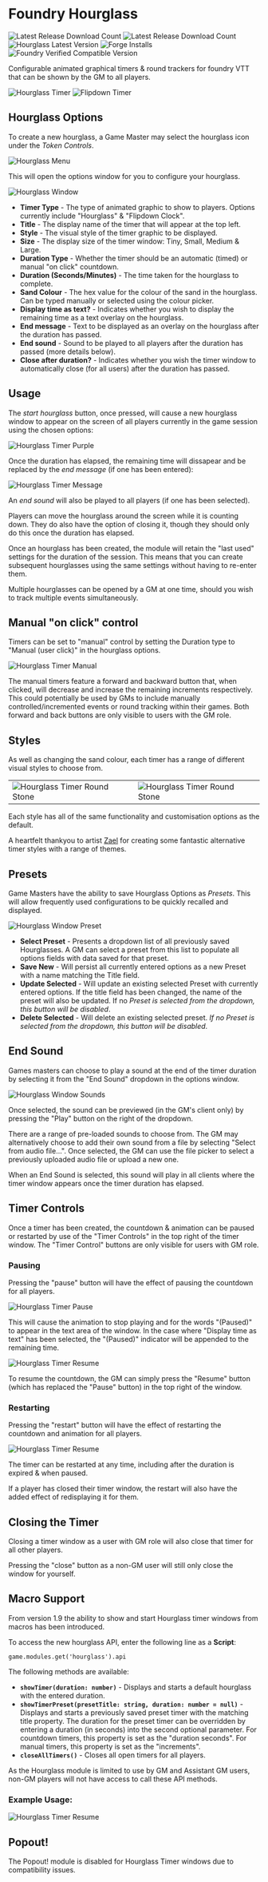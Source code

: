 # Foundry Hourglass

![Latest Release Download Count](https://img.shields.io/badge/dynamic/json?label=Downloads%20(Latest)&query=assets%5B0%5D.download_count&url=https%3A%2F%2Fapi.github.com%2Frepos%2FOctarines%2FFoundryHourglass%2Freleases%2Flatest)
![Latest Release Download Count](https://img.shields.io/github/downloads/octarines/foundryhourglass/total?color=purple&label=Downloads%20%28Total%29)
![Hourglass Latest Version](https://img.shields.io/github/v/release/octarines/foundryhourglass?color=yellow&label=Latest%20Version)
![Forge Installs](https://img.shields.io/badge/dynamic/json?label=Forge%20Installs&query=package.installs&suffix=%25&url=https%3A%2F%2Fforge-vtt.com%2Fapi%2Fbazaar%2Fpackage%2Fhourglass&colorB=4aa94a)
![Foundry Verified Compatible Version](https://img.shields.io/badge/dynamic/json.svg?url=https%3A%2F%2Fraw.githubusercontent.com%2FOctarines%2FFoundryHourglass%2Fmain%2Fmodule.json&label=Foundry%20Version&query=$.compatibility.verified&colorB=orange)

Configurable animated graphical timers & round trackers for foundry VTT that can be shown by the GM to all players.

![Hourglass Timer][1]
![Flipdown Timer][6]

## Hourglass Options

To create a new hourglass, a Game Master may select the hourglass icon under the _Token Controls_. 

![Hourglass Menu][8]

This will open the options window for you to configure your hourglass.

![Hourglass Window][2]

+ **Timer Type** - The type of animated graphic to show to players. Options currently include "Hourglass" & "Flipdown Clock".
+ **Title** - The display name of the timer that will appear at the top left.
+ **Style** - The visual style of the timer graphic to be displayed.
+ **Size** - The display size of the timer window: Tiny, Small, Medium & Large.
+ **Duration Type** - Whether the timer should be an automatic (timed) or manual "on click" countdown.
+ **Duration (Seconds/Minutes)** - The time taken for the hourglass to complete.
+ **Sand Colour** - The hex value for the colour of the sand in the hourglass. Can be typed manually or selected using the colour picker.
+ **Display time as text?** - Indicates whether you wish to display the remaining time as a text overlay on the hourglass.
+ **End message** - Text to be displayed as an overlay on the hourglass after the duration has passed.
+ **End sound** - Sound to be played to all players after the duration has passed (more details below).
+ **Close after duration?** - Indicates whether you wish the timer window to automatically close (for all users) after the duration has passed.

## Usage

The _start hourglass_ button, once pressed, will cause a new hourglass window to appear on the screen of all players currently in the game session using the chosen options:

![Hourglass Timer Purple][3]

Once the duration has elapsed, the remaining time will dissapear and be replaced by the _end message_ (if one has been entered):

![Hourglass Timer Message][4]

An _end sound_ will also be played to all players (if one has been selected).

Players can move the hourglass around the screen while it is counting down. They do also have the option of closing it, though they should only do this once the duration has elapsed.

Once an hourglass has been created, the module will retain the "last used" settings for the duration of the session. This means that you can create subsequent hourglasses using the same settings without having to re-enter them.

Multiple hourglasses can be opened by a GM at one time, should you wish to track multiple events simultaneously.

## Manual "on click" control
Timers can be set to "manual" control by setting the Duration type to "Manual (user click)" in the hourglass options.

![Hourglass Timer Manual][7]

The manual timers feature a forward and backward button that, when clicked, will decrease and increase the remaining increments respectively. This could potentially be used by GMs to include manually controlled/incremented events or round tracking within their games. Both forward and back buttons are only visible to users with the GM role.

## Styles
As well as changing the sand colour, each timer has a range of different visual styles to choose from.

<table>
<tr>
<td>
<img src="https://raw.githubusercontent.com/Octarines/FoundryHourglass/main/demo/hourglass-custom-round.PNG"
     alt="Hourglass Timer Round Stone"/>
</td>
<td>
<img src="https://raw.githubusercontent.com/Octarines/FoundryHourglass/main/demo/hourglass-custom-square.PNG"
     alt="Hourglass Timer Round Stone"/>
</td>
</tr>
</table>
Each style has all of the same functionality and customisation options as the default.

A heartfelt thankyou to artist [Zael](https://foundryvtt.com/community/zael) for creating some fantastic alternative timer styles with a range of themes.

## Presets

Game Masters have the ability to save Hourglass Options as _Presets_. This will allow frequently used configurations to be quickly recalled and displayed.

![Hourglass Window Preset][5]

+ **Select Preset** - Presents a dropdown list of all previously saved Hourglasses. A GM can select a preset from this list to populate all options fields with data saved for that preset.
+ **Save New** - Will persist all currently entered options as a new Preset with a name matching the Title field.
+ **Update Selected** - Will update an existing selected Preset with currently entered options. If the title field has been changed, the name of the preset will also be updated. If no _Preset is selected from the dropdown, this button will be disabled_.
+ **Delete Selected** - Will delete an existing selected preset. _If no Preset is selected from the dropdown, this button will be disabled_.

## End Sound
Games masters can choose to play a sound at the end of the timer duration by selecting it from the "End Sound" dropdown in the options window.

![Hourglass Window Sounds][9]

Once selected, the sound can be previewed (in the GM's client only) by pressing the "Play" button on the right of the dropdown.

There are a range of pre-loaded sounds to choose from.
The GM may alternatively choose to add their own sound from a file by selecting "Select from audio file...". Once selected, the GM can use the file picker to select a previously uploaded audio file or upload a new one.

When an End Sound is selected, this sound will play in all clients where the timer window appears once the timer duration has elapsed. 

## Timer Controls
Once a timer has been created, the countdown & animation can be paused or restarted by use of the "Timer Controls" in the top right of the timer window.
The "Timer Control" buttons are only visible for users with GM role.

### Pausing
Pressing the "pause" button will have the effect of pausing the countdown for all players.

![Hourglass Timer Pause][10]

This will cause the animation to stop playing and for the words "(Paused)" to appear in the text area of the window. In the case where "Display time as text" has been selected, the "(Paused)" indicator will be appended to the remaining time.

![Hourglass Timer Resume][11]

To resume the countdown, the GM can simply press the "Resume" button (which has replaced the "Pause" button) in the top right of the window.

### Restarting
Pressing the "restart" button will have the effect of restarting the countdown and animation for all players. 

![Hourglass Timer Resume][12]

The timer can be restarted at any time, including after the duration is expired & when paused.

If a player has closed their timer window, the restart will also have the added effect of redisplaying it for them.

## Closing the Timer
Closing a timer window as a user with GM role will also close that timer for all other players. 

Pressing the "close" button as a non-GM user will still only close the window for yourself.

## Macro Support
From version 1.9 the ability to show and start Hourglass timer windows from macros has been introduced. 

To access the new hourglass API, enter the following line as a **Script**:

`game.modules.get('hourglass').api`

The following methods are available:

+ **`showTimer(duration: number)`** - Displays and starts a default hourglass with the entered duration.
+ **`showTimerPreset(presetTitle: string, duration: number = null)`** - Displays and starts a previously saved preset timer with the matching title property. The duration for the preset timer can be overridden by entering a duration (in seconds) into the second optional parameter. For countdown timers, this property is set as the "duration seconds". For manual timers, this property is set as the "increments".
+ **`closeAllTimers()`** - Closes all open timers for all players.

As the Hourglass module is limited to use by GM and Assistant GM users, non-GM players will not have access to call these API methods.

### Example Usage:

![Hourglass Timer Resume][13]

## Popout!
The Popout! module is disabled for Hourglass Timer windows due to compatibility issues.

[1]: demo/hourglass-default.PNG
[2]: demo/hourglass-options.PNG
[3]: demo/hourglass-custom.PNG
[4]: demo/hourglass-custom-endmessage.PNG
[5]: demo/hourglass-options-presets.PNG
[6]: demo/flipdown.PNG
[7]: demo/hourglass-manual.PNG
[8]: demo/hourglass-menu.jpg
[9]: demo/hourglass-options-sound.PNG
[10]: demo/hourglass-pause.png
[11]: demo/hourglass-paused.png
[12]: demo/hourglass-restart.png
[13]: demo/hourglass-macro-examples.png